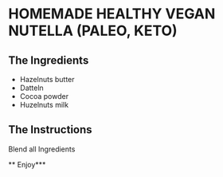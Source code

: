# HOMEMADE HEALTHY VEGAN NUTELLA (PALEO, KETO)

## The Ingredients

- Hazelnuts butter
- Datteln
- Cocoa powder  
- Huzelnuts milk

## The Instructions

Blend all Ingredients

** Enjoy***

